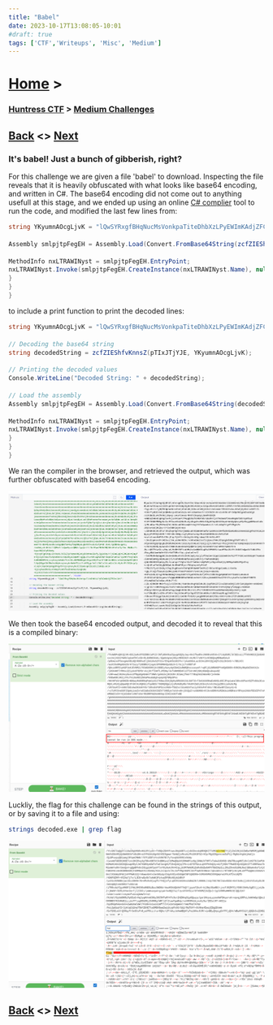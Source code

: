 ```yaml
---
title: "Babel"
date: 2023-10-17T13:08:05-10:01
#draft: true
tags: ['CTF','Writeups', 'Misc', 'Medium']
---
```

 
# [Home](https://jjolley91.github.io/blog/) >

###  [Huntress CTF](https://jjolley91.github.io/blog/huntress_ctf_2023) >  [Medium Challenges](https://jjolley91.github.io/blog/huntress_ctf_2023/2.Medium/)

## [Back](https://jjolley91.github.io/blog/huntress_ctf_2023/rogue_inbox)  <> [Next](https://jjolley91.github.io/blog/huntress_ctf_2023/2.Medium/indirect_payload) 

### It's babel! Just a bunch of gibberish, right? 

For this challenge we are given a file 'babel' to download. Inspecting the file reveals that it is heavily obfuscated with what looks like base64 encoding, and written in C#. The base64 encoding did not come out to anything usefull at this stage, and we ended up using an online [C# complier](https://www.programiz.com/csharp-programming/online-compiler/) tool to run the code, and modified the last few lines from:
```csharp
string YKyumnAOcgLjvK = "lQwSYRxgfBHqNucMsVonkpaTiteDhbXzLPyEWImKAdjZFCOvJGrU";

Assembly smlpjtpFegEH = Assembly.Load(Convert.FromBase64String(zcfZIEShfvKnnsZ(pTIxJTjYJE, YKyumnAOcgLjvK)));

MethodInfo nxLTRAWINyst = smlpjtpFegEH.EntryPoint;
nxLTRAWINyst.Invoke(smlpjtpFegEH.CreateInstance(nxLTRAWINyst.Name), null);
}
}
}
```
to include a print function to print the decoded lines:

```csharp
string YKyumnAOcgLjvK = "lQwSYRxgfBHqNucMsVonkpaTiteDhbXzLPyEWImKAdjZFCOvJGrU";

// Decoding the base64 string
string decodedString = zcfZIEShfvKnnsZ(pTIxJTjYJE, YKyumnAOcgLjvK);

// Printing the decoded values
Console.WriteLine("Decoded String: " + decodedString);

// Load the assembly
Assembly smlpjtpFegEH = Assembly.Load(Convert.FromBase64String(decodedString));

MethodInfo nxLTRAWINyst = smlpjtpFegEH.EntryPoint;
nxLTRAWINyst.Invoke(smlpjtpFegEH.CreateInstance(nxLTRAWINyst.Name), null);
}
}
}
```
We ran the compiler in the browser, and retrieved the output, which was further obfuscated with base64 encoding.

![babel1](https://github.com/jjolley91/blog/blob/main/static/Huntress_CTF_2023/babel1.png?raw=true)


We then took the base64 encoded output, and decoded it to reveal that this is a compiled binary:

![babel2](https://github.com/jjolley91/blog/blob/main/static/Huntress_CTF_2023/babel2.png?raw=true)

Luckliy, the flag for this challenge can be found in the strings of this output, or by saving it to a file and using:
```bash
strings decoded.exe | grep flag
```
![babel3](https://github.com/jjolley91/blog/blob/main/static/Huntress_CTF_2023/babel3.png?raw=true)

## [Back](https://jjolley91.github.io/blog/huntress_ctf_2023/rogue_inbox)  <> [Next](https://jjolley91.github.io/blog/huntress_ctf_2023/2.Medium/indirect_payload)